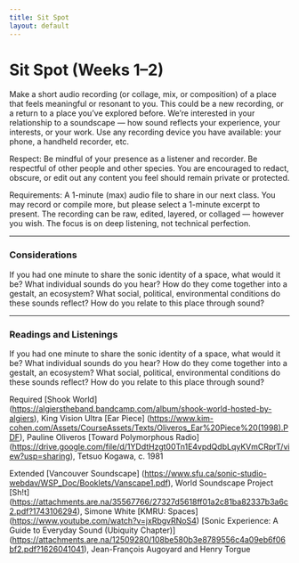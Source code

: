 ```yaml
---
title: Sit Spot
layout: default
---
```


# Sit Spot (Weeks 1–2)

Make a short audio recording (or collage, mix, or composition) of a place that feels meaningful or resonant to you. This could be a new recording, or a return to a place you’ve explored before. We’re interested in your relationship to a soundscape — how sound reflects your experience, your interests, or your work. Use any recording device you have available: your phone, a handheld recorder, etc.

Respect:
Be mindful of your presence as a listener and recorder. Be respectful of other people and other species. You are encouraged to redact, obscure, or edit out any content you feel should remain private or protected.

Requirements:
A 1-minute (max) audio file to share in our next class. You may record or compile more, but please select a 1-minute excerpt to present.
The recording can be raw, edited, layered, or collaged — however you wish. The focus is on deep listening, not technical perfection.

---

### Considerations

If you had one minute to share the sonic identity of a space, what would it be?
What individual sounds do you hear? How do they come together into a gestalt, an ecosystem?
What social, political, environmental conditions do these sounds reflect?
How do you relate to this place through sound?

---

### Readings and Listenings

If you had one minute to share the sonic identity of a space, what would it be?
What individual sounds do you hear? How do they come together into a gestalt, an ecosystem?
What social, political, environmental conditions do these sounds reflect?
How do you relate to this place through sound?

Required
[Shook World] (https://algierstheband.bandcamp.com/album/shook-world-hosted-by-algiers), King Vision Ultra
[Ear Piece] (https://www.kim-cohen.com/Assets/CourseAssets/Texts/Oliveros_Ear%20Piece%20(1998).PDF), Pauline Oliveros
[Toward Polymorphous Radio] (https://drive.google.com/file/d/1YDdtHzgt00Tn1E4vpdQdbLqyKVmCRprT/view?usp=sharing), Tetsuo Kogawa, c. 1981

Extended
[Vancouver Soundscape] (https://www.sfu.ca/sonic-studio-webdav/WSP_Doc/Booklets/Vanscape1.pdf), World Soundscape Project
[Sh!t] (https://attachments.are.na/35567766/27327d5618ff01a2c81ba82337b3a6c2.pdf?1743106294), Simone White
[KMRU: Spaces] (https://www.youtube.com/watch?v=jxRbgvRNoS4)
[Sonic Experience: A Guide to Everyday Sound (Ubiquity Chapter)] (https://attachments.are.na/12509280/108be580b3e8789556c4a09eb6f06bf2.pdf?1626041041), Jean-François Augoyard and Henry Torgue
